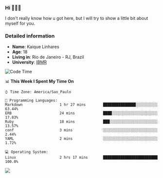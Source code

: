 ### Hi 🙋🏽‍♂️

I don't really know how u got here, but I will try to show a little bit about myself for you.

### Detailed information

* **Name**: Kaique Linhares
* **Age**: 18
* **Living in**: Rio  de Janeiro - RJ, Brazil
* **University**: [IBMR](https://www.ibmr.br/)

<!--START_SECTION:waka-->
![Code Time](http://img.shields.io/badge/Code%20Time-333%20hrs%2012%20mins-blue)

📊 **This Week I Spent My Time On** 

```text
⌚︎ Time Zone: America/Sao_Paulo

💬 Programming Languages: 
Markdown                 1 hr 27 mins        ███████████████░░░░░░░░░░   63.44% 
ERB                      24 mins             ████░░░░░░░░░░░░░░░░░░░░░   17.83% 
Ruby                     18 mins             ███░░░░░░░░░░░░░░░░░░░░░░   13.57% 
conf                     3 mins              ░░░░░░░░░░░░░░░░░░░░░░░░░   2.44% 
YAML                     2 mins              ░░░░░░░░░░░░░░░░░░░░░░░░░   1.72%

💻 Operating System: 
Linux                    2 hrs 17 mins       █████████████████████████   100.0%

```


<!--END_SECTION:waka-->

<a href="https://www.linkedin.com/in/kaique-linhares-25a840208/"  target="_blank"><img src="https://img.shields.io/badge/-LinkedIn-%230077B5?style=for-the-badge&logo=linkedin&logoColor=white" target="_blank"></a>
